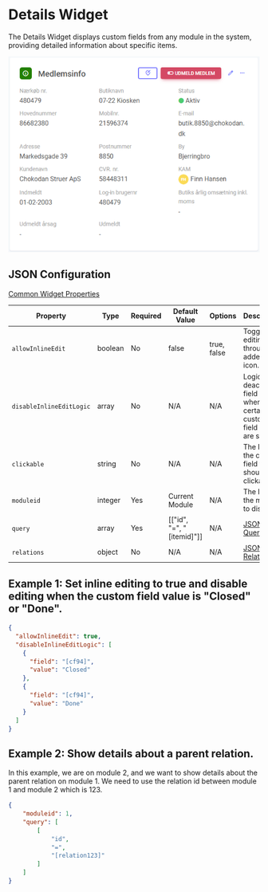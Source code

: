 # Details Widget

The Details Widget displays custom fields from any module in the system, providing detailed information about specific items.

![Alt text](apps-details.png)

## JSON Configuration

[Common Widget Properties](/docs/apps/widgets/common-properties.md)

| Property                 | Type    | Required | Default Value  | Options        | Description                                                                 |
|--------------------------|---------|----------|----------------|----------------|-----------------------------------------------------------------------------|
| `allowInlineEdit`        | boolean | No       | false          | true, false    | Toggle field editing through an added edit icon.                            |
| `disableInlineEditLogic` | array   | No       | N/A            | N/A            | Logic to deactivate field editing when certain custom field values are set. |
| `clickable`              | string  | No       | N/A            | N/A            | The ID of the custom field that should be clickable.                        |
| `moduleid`               | integer | Yes      | Current Module | N/A            | The ID of the module to display.                                            |
| `query`                  | array   | Yes      | [["id", "=", "[itemid]"]] | N/A | [JSON Query](/docs/JSON/json-query.md)                                      |
| `relations`              | object  | No       | N/A            | N/A            | [JSON Relations](/docs/JSON/json-relations.md)                              |


## Example 1: Set inline editing to true and disable editing when the custom field value is "Closed" or "Done".

```json
{
  "allowInlineEdit": true,
  "disableInlineEditLogic": [  
    {
      "field": "[cf94]",
      "value": "Closed" 
    },
    {
      "field": "[cf94]",
      "value": "Done" 
    }
  ]
}
```

## Example 2: Show details about a parent relation.
In this example, we are on module 2, and we want to show details about the parent relation on module 1.
We need to use the relation id between module 1 and module 2 which is 123.

```json
{
    "moduleid": 1,
    "query": [
        [
            "id",
            "=",
            "[relation123]"
        ]
    ]
}
```